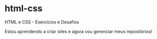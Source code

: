 # html-css
 HTML e CSS - Exercícios e Desafios

Estou aprendendo a criar sites e agora vou gerenciar meus repositórios!